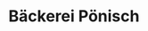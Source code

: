 ---
title: "Bäckerei Pönisch"
url: /chemnitz/baeckerei-poenisch-zwickauer-strasse/
shop: Bäckerei
---